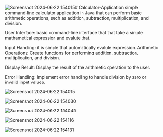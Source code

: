 ![Screenshot 2024-06-22 154015](https://github.com/piyush8512/Calculator-Application/assets/122198008/148c97f5-ed03-4f0f-a67e-6af6cadd9496)# Calculator-Application
simple command-line calculator application in Java that can perform basic arithmetic operations, such as addition, subtraction, multiplication, and division.

User Interface: basic command-line interface that that take a simple mathametical expression and evalute that.

Input Handling: it is simple that automatically evalute expression.
Arithmetic Operations: Create functions for performing addition, subtraction, multiplication, and division. 

Display Result: Display the result of the arithmetic operation to the user.

Error Handling: Implement error handling to handle division by zero or invalid input values.

![Screenshot 2024-06-22 154015](https://github.com/piyush8512/Calculator-Application/assets/122198008/72a8bcf2-03ab-4cdf-994b-91a15f762b31)

![Screenshot 2024-06-22 154030](https://github.com/piyush8512/Calculator-Application/assets/122198008/f5834cac-181a-4ee7-9845-090a59f99690)

![Screenshot 2024-06-22 154045](https://github.com/piyush8512/Calculator-Application/assets/122198008/7d14ad11-60e0-4b64-8e73-067c793b1e6f)

![Screenshot 2024-06-22 154116](https://github.com/piyush8512/Calculator-Application/assets/122198008/45af1461-957e-4754-878b-39c2196f07a7)

![Screenshot 2024-06-22 154131](https://github.com/piyush8512/Calculator-Application/assets/122198008/8a607044-b5d1-4caa-b7fe-fb0e70ec29d6)
